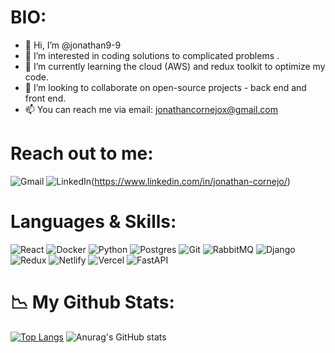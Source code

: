 
# BIO:

- 👋 Hi, I’m @jonathan9-9
- 👀 I’m interested in coding solutions to complicated problems .
- 🌱 I’m currently learning the cloud (AWS) and redux toolkit to optimize my code.
- 💞️ I’m looking to collaborate on open-source projects - back end and front end.
- 📫 You can reach me via email: jonathancornejox@gmail.com

# Reach out to me: 
![Gmail](https://img.shields.io/badge/Gmail-D14836?style=for-the-badge&logo=gmail&logoColor=white)
![LinkedIn](https://img.shields.io/badge/linkedin-%230077B5.svg?style=for-the-badge&logo=linkedin&logoColor=white)(https://www.linkedin.com/in/jonathan-cornejo/)

# Languages & Skills:
![React](https://img.shields.io/badge/react-%2320232a.svg?style=for-the-badge&logo=react&logoColor=%2361DAFB)
![Docker](https://img.shields.io/badge/docker-%230db7ed.svg?style=for-the-badge&logo=docker&logoColor=white)
![Python](https://img.shields.io/badge/python-3670A0?style=for-the-badge&logo=python&logoColor=ffdd54)
![Postgres](https://img.shields.io/badge/postgres-%23316192.svg?style=for-the-badge&logo=postgresql&logoColor=white)
![Git](https://img.shields.io/badge/git-%23F05033.svg?style=for-the-badge&logo=git&logoColor=white)
![RabbitMQ](https://img.shields.io/badge/Rabbitmq-FF6600?style=for-the-badge&logo=rabbitmq&logoColor=white)
![Django](https://img.shields.io/badge/django-%23092E20.svg?style=for-the-badge&logo=django&logoColor=white)
![Redux](https://img.shields.io/badge/redux-%23593d88.svg?style=for-the-badge&logo=redux&logoColor=white)
![Netlify](https://img.shields.io/badge/netlify-%23000000.svg?style=for-the-badge&logo=netlify&logoColor=#00C7B7)
![Vercel](https://img.shields.io/badge/vercel-%23000000.svg?style=for-the-badge&logo=vercel&logoColor=white)
![FastAPI](https://img.shields.io/badge/FastAPI-005571?style=for-the-badge&logo=fastapi)

# 📉 My Github Stats:

[![Top Langs](https://github-readme-stats.vercel.app/api/top-langs/?username=jonathan9-9&layout=donut-vertical)](https://github.com/anuraghazra/github-readme-stats)
![Anurag's GitHub stats](https://github-readme-stats.vercel.app/api?username=jonathan9-9&show_icons=true&theme=dark)
